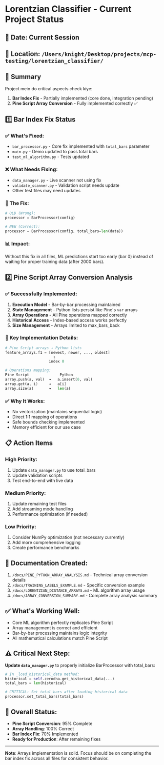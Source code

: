 # Lorentzian Classifier - Current Project Status

## 📅 Date: Current Session
## 📍 Location: `/Users/knight/Desktop/projects/mcp-testing/lorentzian_classifier/`

## 🎯 Summary
Project mein do critical aspects check kiye:
1. **Bar Index Fix** - Partially implemented (core done, integration pending)
2. **Pine Script Array Conversion** - Fully implemented correctly ✅

## 1️⃣ Bar Index Fix Status

### ✅ What's Fixed:
- `bar_processor.py` - Core fix implemented with `total_bars` parameter
- `main.py` - Demo updated to pass total bars
- `test_ml_algorithm.py` - Tests updated

### ❌ What Needs Fixing:
- `data_manager.py` - Live scanner not using fix
- `validate_scanner.py` - Validation script needs update
- Other test files may need updates

### 🔧 The Fix:
```python
# OLD (Wrong):
processor = BarProcessor(config)

# NEW (Correct):
processor = BarProcessor(config, total_bars=len(data))
```

### 📊 Impact:
Without this fix in all files, ML predictions start too early (bar 0) instead of waiting for proper training data (after 2000 bars).

## 2️⃣ Pine Script Array Conversion Analysis

### ✅ Successfully Implemented:
1. **Execution Model** - Bar-by-bar processing maintained
2. **State Management** - Python lists persist like Pine's `var` arrays
3. **Array Operations** - All Pine operations mapped correctly
4. **Historical Access** - Index-based access works perfectly
5. **Size Management** - Arrays limited to max_bars_back

### 📝 Key Implementation Details:
```python
# Pine Script arrays → Python lists
feature_arrays.f1 = [newest, newer, ..., oldest]
                      ↑
                    index 0

# Operations mapping:
Pine Script              Python
array.push(a, val)  →   a.insert(0, val)
array.get(a, i)     →   a[i]
array.size(a)       →   len(a)
```

### ✅ Why It Works:
- No vectorization (maintains sequential logic)
- Direct 1:1 mapping of operations
- Safe bounds checking implemented
- Memory efficient for our use case

## 📋 Action Items

### High Priority:
1. Update `data_manager.py` to use total_bars
2. Update validation scripts
3. Test end-to-end with live data

### Medium Priority:
1. Update remaining test files
2. Add streaming mode handling
3. Performance optimization (if needed)

### Low Priority:
1. Consider NumPy optimization (not necessary currently)
2. Add more comprehensive logging
3. Create performance benchmarks

## 📁 Documentation Created:
1. `/docs/PINE_PYTHON_ARRAY_ANALYSIS.md` - Technical array conversion details
2. `/docs/TRAINING_LABELS_EXAMPLE.md` - Specific conversion example
3. `/docs/LORENTZIAN_DISTANCE_ARRAYS.md` - ML algorithm array usage
4. `/docs/ARRAY_CONVERSION_SUMMARY.md` - Complete array analysis summary

## ✅ What's Working Well:
- Core ML algorithm perfectly replicates Pine Script
- Array management is correct and efficient
- Bar-by-bar processing maintains logic integrity
- All mathematical calculations match Pine Script

## ⚠️ Critical Next Step:
**Update `data_manager.py`** to properly initialize BarProcessor with total_bars:

```python
# In _load_historical_data method:
historical = self.zerodha.get_historical_data(...)
total_bars = len(historical)

# CRITICAL: Set total bars after loading historical data
processor.set_total_bars(total_bars)
```

## 🎉 Overall Status:
- **Pine Script Conversion**: 95% Complete
- **Array Handling**: 100% Correct
- **Bar Index Fix**: 70% Implemented
- **Ready for Production**: After remaining fixes

---
**Note**: Arrays implementation is solid. Focus should be on completing the bar index fix across all files for consistent behavior.